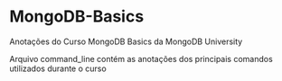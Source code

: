 # MongoDB-Basics

Anotações do Curso MongoDB Basics da MongoDB University

Arquivo command_line contém as anotações dos principais comandos utilizados durante o curso
